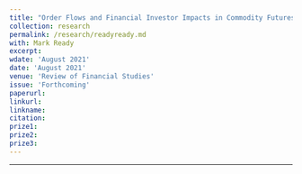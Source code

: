 ```yaml
---
title: "Order Flows and Financial Investor Impacts in Commodity Futures Markets"
collection: research
permalink: /research/readyready.md
with: Mark Ready
excerpt: 
wdate: 'August 2021'
date: 'August 2021'
venue: 'Review of Financial Studies'
issue: 'Forthcoming'
paperurl:
linkurl:
linkname:
citation: 
prize1: 
prize2: 
prize3: 
---
```


---
